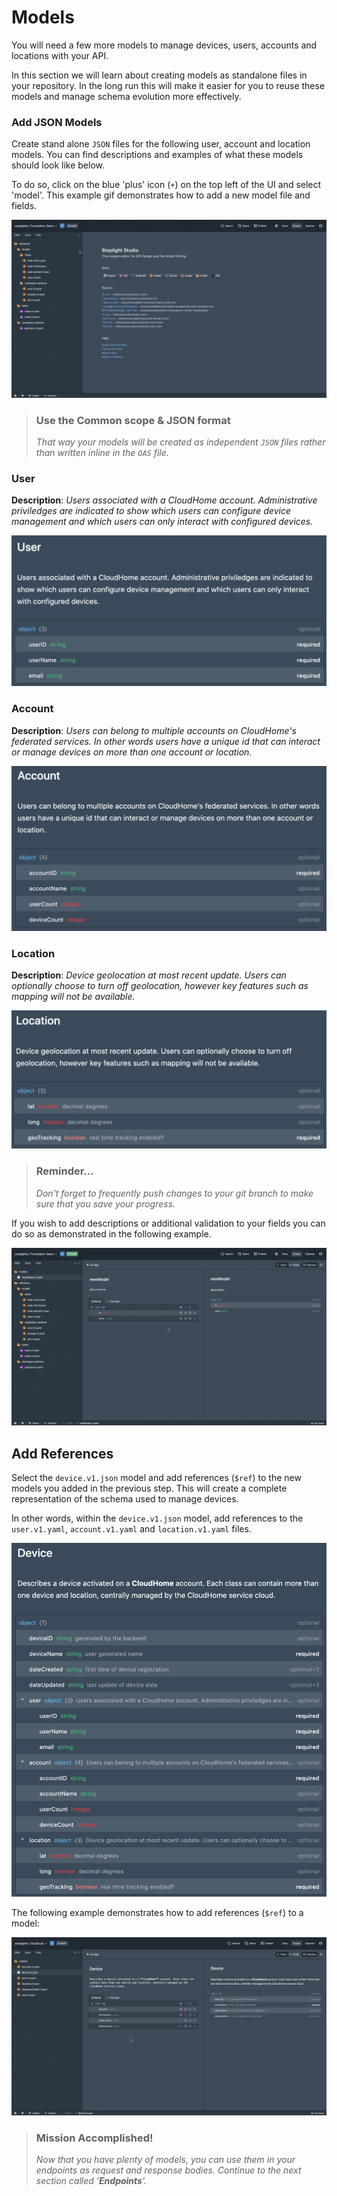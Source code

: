 # Models

You will need a few more models to manage devices, users, accounts and locations with your API. 

In this section we will learn about creating models as standalone files in your repository. In the long run this will make it easier for you to reuse these models and manage schema evolution more effectively.

### Add JSON Models
Create stand alone `JSON` files for the following user, account and location models. You can find descriptions and examples of what these models should look like below.

To do so, click on the blue 'plus' icon (`+`) on the top left of the UI and select 'model'. This example gif demonstrates how to add a new model file and fields.

![add model](../../assets/images/addModel.gif)

<!-- theme: warning -->
> ### Use the Common scope & JSON format
>*That way your models will be created as independent *`JSON`* files rather than written inline in the *`OAS`* file.*

### User
**Description**: *Users associated with a CloudHome account. Administrative priviledges are indicated to show which users can configure device management and which users can only interact with configured devices.*

![user model](../../assets/images/user.png)

### Account
**Description**: *Users can belong to multiple accounts on CloudHome's federated services. In other words users have a unique id that can interact or manage devices on more than one account or location.*

![account model](../../assets/images/account.png)

### Location
**Description**: *Device geolocation at most recent update. Users can optionally choose to turn off geolocation, however key features such as mapping will not be available.*

![location model](../../assets/images/location.png)


<!-- theme: info -->

> ### Reminder...
>
> *Don't forget to frequently push changes to your git branch to make sure that you save your progress.*

If you wish to add descriptions or additional validation to your fields you can do so as demonstrated in the following example.

![model properties](../../assets/images/modelProps.gif)

## Add References
Select the `device.v1.json` model and add references (`$ref`) to the new models you added in the previous step. This will create a complete representation of the schema used to manage devices. 

In other words, within the `device.v1.json` model, add references to the `user.v1.yaml`, `account.v1.yaml` and `location.v1.yaml` files.

![devices](../../assets/images/device.png)

The following example demonstrates how to add references (`$ref`) to a model:

![add references](../../assets/images/addRefs.gif)

<!-- theme: success -->

> ### Mission Accomplished!
>
>*Now that you have plenty of models, you can use them in your endpoints as request and response bodies. Continue to the next section called '**Endpoints**'.*


